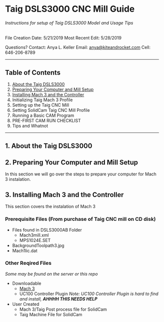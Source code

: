 # Taig DSLS3000 CNC Mill Guide
###### Instructions for setup of Taig DSLS3000 Model and Usage Tips

File Creation Date: 5/21/2019
Most Recent Edit: 5/28/2019

Questions?  Contact: 
Anya L. Keller
Email: anya@kiteandrocket.com
Cell: 646-206-8789

---

## Table of Contents
1. [About the Taig DSLS3000](#1-About-the-Taig-DSLS3000)
2. [Preparing Your Computer and Mill Setup](#2-Preparing-Your-Computer-and-Mill-Setup)
3. [Installing Mach 3 and the Controller](#2-Installing-Mach-3-and-the-Controller)
4. Initializing Taig Mach 3 Profile
5. Setting up the Taig CNC Mill
6. Setting SolidCam Taig CNC Mill Profile
7. Running a Basic CAM Program
8. PRE-FIRST CAM RUN CHECKLIST
9. Tips and Whatnot

---

## 1. About the Taig DSLS3000

## 2. Preparing Your Computer and Mill Setup
In this section we will go over the steps to prepare your computer for Mach 3 instalation. 

## 3. Installing Mach 3 and the Controller
This section covers the instalation of Mach 3

### Prerequisite Files (From purchase of Taig CNC mill on CD disk)
* Files found in DSLS3000AB Folder
  * Mach3mill.xml
  * MPS1024E.SET
* BackgroundToolpath3.jpg
* Mach1lic.dat

### Other Reqired Files
_Some may be found on the server or this repo_
* Downloadable 
  * [Mach 3](https://www.machsupport.com/software/mach3 "Mach 3 Download") 
  * UC100 Controller Plugin _Note: UC100 Controller Plugin is hard to find and install, **AHHHH THIS NEEDS HELP**_
* User Created
  * Mach 3/Taig Post process file for SolidCam
  * Taig Machine File for SolidCam

